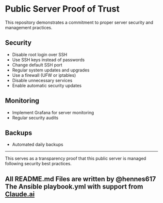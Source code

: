 # Public Server Proof of Trust

This repository demonstrates a commitment to proper server security and management practices.

## Security

- Disable root login over SSH
- Use SSH keys instead of passwords
- Change default SSH port
- Regular system updates and upgrades
- Use a firewall (UFW or iptables)
- Disable unnecessary services
- Enable automatic security updates

## Monitoring

- Implement Grafana for server monitoring
- Regular security audits

## Backups

- Automated daily backups


---

This serves as a transparency proof that this public server is managed following security best practices.

## All README.md Files are written by @hennes617 The Ansible playbook.yml with support from [Claude.ai](https://claude.ai)

